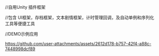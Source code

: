 //自用Unity 插件框架

//包含 UI框架，存档框架，文本剧情框架，计时管理回调，及自动单例和序列化工具等便捷工具

//DEMO示例应用

https://github.com/user-attachments/assets/2612d178-b757-42f4-a88c-7448998dcf89

